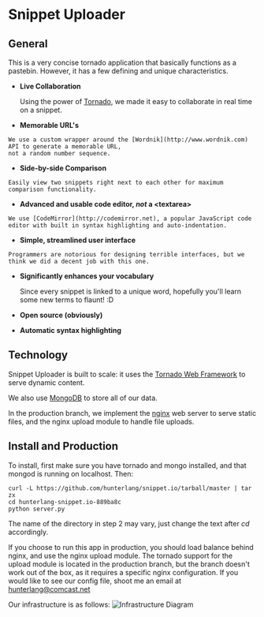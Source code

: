 Snippet Uploader
=================

General
-------

This is a very concise tornado application that basically functions as a pastebin.
However, it has a few defining and unique characteristics.

*	 <b>Live Collaboration</b>

	 Using the power of [Tornado](http://www.tornadoweb.org/), we made it easy to collaborate in real time on a snippet.

*	 <b>Memorable URL's</b>
	 
    We use a custom wrapper around the [Wordnik](http://www.wordnik.com) API to generate a memorable URL, 
    not a random number sequence.

*	 <b>Side-by-side Comparison</b>
	 
 	Easily view two snippets right next to each other for maximum comparison functionality.

*	 <b>Advanced and usable code editor, _not_ a &lt;textarea&gt;</b>
	 
    We use [CodeMirror](http://codemirror.net), a popular JavaScript code editor with built in syntax highlighting and auto-indentation.
*	 <b>Simple, streamlined user interface</b>

    Programmers are notorious for designing terrible interfaces, but we think we did a decent job with this one.
*	<b>Significantly enhances your vocabulary</b>

    Since every snippet is linked to a unique word, hopefully you'll learn some new terms to flaunt! :D

*	 <b>Open source (obviously)</b>
*	 <b>Automatic syntax highlighting</b>



Technology
-----------
Snippet Uploader is built to scale: it uses the [Tornado Web Framework](http://www.tornadoweb.org) to serve dynamic content.

We also use [MongoDB](http://www.mongodb.org) to store all of our data.

In the production branch, we implement the [nginx](http://nginx.org) web server to serve static files, and the nginx upload module to handle file uploads.

Install and Production
---------------

To install, first make sure you have tornado and mongo installed, and that mongod is running on localhost. Then: 

    curl -L https://github.com/hunterlang/snippet.io/tarball/master | tar zx
    cd hunterlang-snippet.io-889ba8c
    python server.py

The name of the directory in step 2 may vary, just change the text after _cd_ accordingly.

If you choose to run this app in production, you should load balance behind nginx, and use the nginx upload module.
The tornado support for the upload module is located in the production branch, but the branch doesn't work out of the box, as it requires
a specific nginx configuration. If you would like to see our config file, shoot me an email at [hunterlang@comcast.net](mailto:hunterlang@comcast.net)

Our infrastructure is as follows:
![Infrastructure Diagram](http://snip.hunterlang.com/static/img/diagram2.png)